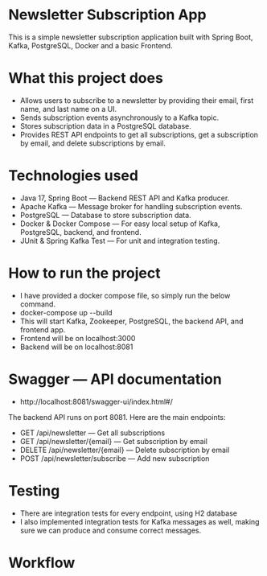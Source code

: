 # Newsletter Subscription App
This is a simple newsletter subscription application built with Spring Boot, Kafka, PostgreSQL, Docker and a basic Frontend.

# What this project does
- Allows users to subscribe to a newsletter by providing their email, first name, and last name on a UI.
- Sends subscription events asynchronously to a Kafka topic.
- Stores subscription data in a PostgreSQL database.
- Provides REST API endpoints to get all subscriptions, get a subscription by email, and delete subscriptions by email.

# Technologies used
- Java 17, Spring Boot — Backend REST API and Kafka producer.
- Apache Kafka — Message broker for handling subscription events.
- PostgreSQL — Database to store subscription data.
- Docker & Docker Compose — For easy local setup of Kafka, PostgreSQL, backend, and frontend.
- JUnit & Spring Kafka Test — For unit and integration testing.

# How to run the project
- I have provided a docker compose file, so simply run the below command.
- docker-compose up --build
- This will start Kafka, Zookeeper, PostgreSQL, the backend API, and frontend app.
- Frontend will be on localhost:3000
- Backend will be on localhost:8081

# Swagger — API documentation
- http://localhost:8081/swagger-ui/index.html#/

The backend API runs on port 8081. Here are the main endpoints:

- GET /api/newsletter — Get all subscriptions
- GET /api/newsletter/{email} — Get subscription by email
- DELETE /api/newsletter/{email} — Delete subscription by email
- POST /api/newsletter/subscribe — Add new subscription

# Testing
- There are integration tests for every endpoint, using H2 database
- I also implemented integration tests for Kafka messages as well, making sure we can produce and consume correct messages.

# Workflow
